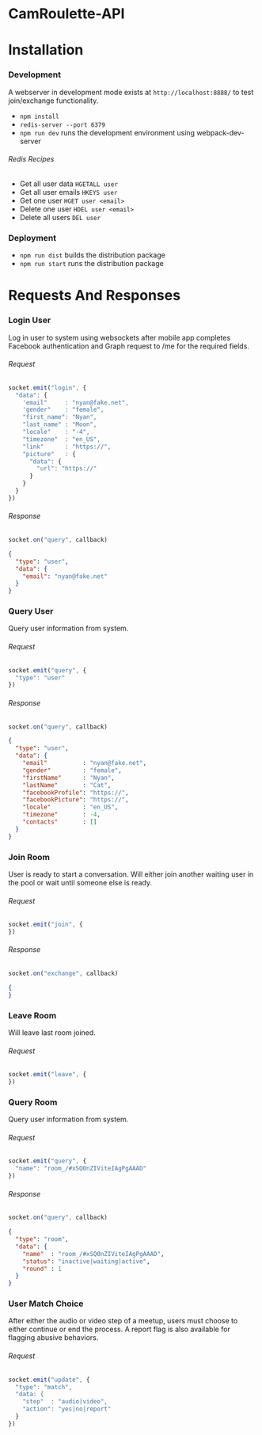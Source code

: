 # CamRoulette-API

# Installation

### Development

A webserver in development mode exists at `http://localhost:8888/` to test join/exchange functionality.

* `npm install`
* `redis-server --port 6379`
* `npm run dev` runs the development environment using webpack-dev-server

###### Redis Recipes

* Get all user data ```HGETALL user```
* Get all user emails ```HKEYS user```
* Get one user ```HGET user <email>```
* Delete one user ```HDEL user <email>```
* Delete all users ```DEL user```

### Deployment

* `npm run dist` builds the distribution package
* `npm run start` runs the distribution package

# Requests And Responses

### Login User

Log in user to system using websockets after mobile app completes Facebook authentication and Graph request to /me for the required fields.

###### Request
```js
socket.emit("login", {
  "data": {
    'email"     : "nyan@fake.net",
    'gender"    : "female",
    "first_name": "Nyan",
    "last_name" : "Moon",
    "locale"    : "-4",
    "timezone"  : "en_US",
    "link"      : "https://",
    "picture"   : {
      "data": {
        "url": "https://"
      }
    }
  }
})
```

###### Response
```js
socket.on("query", callback)
```
```json
{
  "type": "user",
  "data": {
    "email": "nyan@fake.net"
  }
}
```

### Query User

Query user information from system.

###### Request
```js
socket.emit("query", {
  "type": "user"
})
```
###### Response
```js
socket.on("query", callback)
```
```json
{
  "type": "user",
  "data": {
    "email"          : "nyan@fake.net",
    "gender"         : "female",
    "firstName"      : "Nyan",
    "lastName"       : "Cat",
    "facebookProfile": "https://",
    "facebookPicture": "https://",
    "locale"         : "en_US",
    "timezone"       : -4,
    "contacts"       : []
  }
}
```

### Join Room

User is ready to start a conversation. Will either join another waiting user in the pool or wait until someone else is ready.

###### Request
```js
socket.emit("join", {
})
```
###### Response
```js
socket.on("exchange", callback)
```
```json
{
}
```

### Leave Room

Will leave last room joined.

###### Request
```js
socket.emit("leave", {
})
```

### Query Room

Query user information from system.

###### Request
```js
socket.emit("query", {
  "name": "room_/#xSQ0nZIViteIAgPgAAAD"
})
```
###### Response
```js
socket.on("query", callback)
```
```json
{
  "type": "room",
  "data": {
    "name"  : "room_/#xSQ0nZIViteIAgPgAAAD",
    "status": "inactive|waiting|active",
    "round" : 1
  }
}
```

### User Match Choice

After either the audio or video step of a meetup, users must choose to either continue or end the process.
A report flag is also available for flagging abusive behaviors.

###### Request
```js
socket.emit("update", {
  "type": "match",
  "data: {
    "step"  : "audio|video",
    "action": "yes|no|report"
  }
})
```